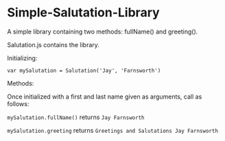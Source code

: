 # Simple-Salutation-Library
A simple library containing two methods: fullName() and greeting(). 

Salutation.js contains the library. 

Initializing: 

```var mySalutation = Salutation('Jay', 'Farnsworth')```

Methods:

Once initialized with a first and last name given as arguments, call as follows:

```mySalutation.fullName()```
returns
```Jay Farnsworth```

```mySalutation.greeting```
returns
```Greetings and Salutations Jay Farnsworth```
